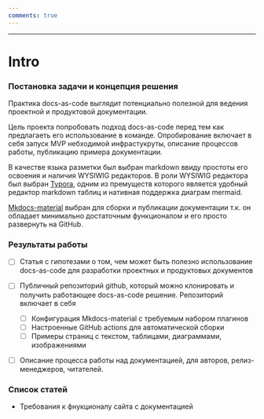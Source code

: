 ```yaml
---
comments: true
---
```




---

# Intro

### Постановка задачи и концепция решения

Практика docs-as-code выглядит потенциально полезной для ведения проектной и продуктовой документации. 

Цель проекта попробовать подход docs-as-code перед тем как предлагаеть его использование в команде. Опробирование  включает в себя запуск MVP небходимой инфрастукруты, описание процессов работы, публикацию примера документации.

В качестве языка разметки был выбран markdown ввиду простоты его освоения и наличия WYSIWIG редакторов. В роли WYSIWIG редактора был выбран  [Typora](https://typora.io), одним из премуществ которого является удобный редактор markdown таблиц и нативная поддержка диаграм mermaid.

[Mkdocs-material](https://squidfunk.github.io/mkdocs-material/) выбран для сборки и публикации документации т.к. он обладает минимально достаточным функционалом и его просто развернуть на GitHub. 

### Результаты работы

- [ ] Статья с гипотезами о том, чем может быть полезно использование docs-as-code для разработки проектных и продуктовых документов
- [ ] Публичный репозиторий github, который можно клонировать и получить работающее docs-as-code решение. Репозиторий включает в себя
    - [ ] Конфигурация Mkdocs-material с требуемым набором плагинов
    - [ ] Настроенные GitHub actions для автоматической сборки
    - [ ] Примеры страниц с текстом, таблицами, диаграммами, изображениями
- [ ] Описание процесса работы над документацией, для авторов, релиз-менеджеров, читателей.



### Список статей

- Требования к фнукционалу сайта с документацией

